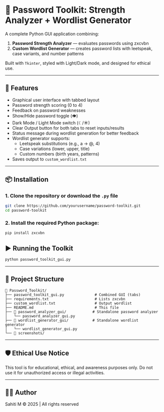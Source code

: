 # 🔐 Password Toolkit: Strength Analyzer + Wordlist Generator

A complete Python GUI application combining:

1. **Password Strength Analyzer** — evaluates passwords using zxcvbn
2. **Custom Wordlist Generator** — creates password lists with leetspeak, case variants, and number patterns

Built with `Tkinter`, styled with Light/Dark mode, and designed for ethical use.

---

## 🚀 Features

- Graphical user interface with tabbed layout
- Password strength scoring (0 to 4)
- Feedback on password weaknesses
- Show/Hide password toggle (👁)
- Dark Mode / Light Mode switch (☾/☀)
- Clear Output button for both tabs to reset inputs/results
- Status message during wordlist generation for better feedback
- Wordlist generator supports:
  - Leetspeak substitutions (e.g., a → @, 4)
  - Case variations (lower, upper, title)
  - Custom numbers (birth years, patterns)
- Saves output to `custom_wordlist.txt`

---

## 📦 Installation


### 1. Clone the repository or download the `.py` file
```bash
git clone https://github.com/yourusername/password-toolkit.git
cd password-toolkit
```

### 2. Install the required Python package:
```bash
pip install zxcvbn
```

## ▶️ Running the Toolkit
```bash
python password_toolkit_gui.py
```

---

## 📁 Project Structure

```
📁 Password_Toolkit/
├── password_toolkit_gui.py              # Combined GUI (tabs)
├── requirements.txt                     # Lists zxcvbn
├── custom_wordlist.txt                  # Output wordlist
├── README.md                            # This file
├── 📁 password_analyzer_gui/            # Standalone password analyzer
│   └── password_analyzer_gui.py
├── 📁 wordlist_generator_gui/           # Standalone wordlist generator
│   └── wordlist_generator_gui.py
└── 📁 screenshots/                      
```

---

## 🛡️ Ethical Use Notice
This tool is for educational, ethical, and awareness purposes only.
Do not use it for unauthorized access or illegal activities.

---

## 👩‍💻 Author
Sahiti M
© 2025 | All rights reserved
